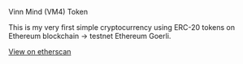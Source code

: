 Vinn Mind (VM4) Token

This is my very first simple cryptocurrency using ERC-20 tokens on Ethereum blockchain -> testnet Ethereum Goerli.

[View on etherscan](https://goerli.etherscan.io/token/0x2a7836d840921fd6b0761c637a6315b15bb22f35?a=0xc8f019e966e7da7f1d60c0bfc63e6c5763bcc7d3)
